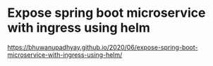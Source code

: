 # Expose spring boot microservice with ingress using helm

https://bhuwanupadhyay.github.io/2020/06/expose-spring-boot-microservice-with-ingress-using-helm/
